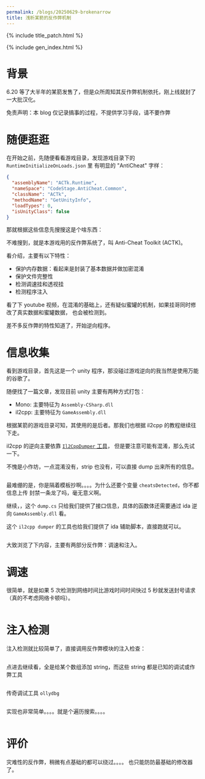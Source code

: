 ```yaml
---
permalink: /blogs/20250629-brokenarrow
title: 浅析某箭的反作弊机制
---
```


{% include title_patch.html %}

{% include gen_index.html %}

# 背景

6.20 等了大半年的某箭发售了，但是众所周知其反作弊机制依托，刚上线就封了一大批汉化。

免责声明：本 blog 仅记录搞事的过程，不提供学习手段，请不要作弊

# 随便逛逛

在开始之前，先随便看看游戏目录，发现游戏目录下的 `RuntimeInitializeOnLoads.json` 里
有明显的 "AntiCheat" 字样：

```json
{
  "assemblyName": "ACTk.Runtime",
  "nameSpace": "CodeStage.AntiCheat.Common",
  "className": "ACTk",
  "methodName": "GetUnityInfo",
  "loadTypes": 0,
  "isUnityClass": false
}
```

那就根据这些信息先搜搜这是个啥东西：

不难搜到，就是本游戏用的反作弊系统了，叫 Anti-Cheat Toolkit (ACTK)。

看介绍，主要有以下特性：

- 保护内存数据：看起来是封装了基本数据并做加密混淆
- 保护文件完整性
- 检测调速挂和透视挂
- 检测程序注入

看了下 youtube 视频，在混淆的基础上，还有疑似蜜罐的机制，如果挂哥同时修改了真实数据和蜜罐数据，
也会被检测到。

差不多反作弊的特性知道了，开始逆向程序。

# 信息收集

看到游戏目录，首先这是一个 unity 程序，那没碰过游戏逆向的我当然是使用万能的谷歌了。

随便找了一篇文章，发现目前 unity 主要有两种方式打包：

- Mono: 主要特征为 `Assembly-CSharp.dll`
- il2cpp: 主要特征为 `GameAssembly.dll`

根据某箭的游戏目录可知，其使用的是后者。那我们也根据 il2cpp 的教程继续往下走。

il2cpp 的逆向主要依靠 [`Il2CppDumper` 工具](https://github.com/Perfare/Il2CppDumper)，
但是要注意可能有混淆，那么先试一下。

不愧是小作坊，一点混淆没有，strip 也没有，可以直接 dump 出来所有的信息。

<div style="text-align:center">
<img src="/static/blogs/20250629-brokenarrow/dump.png"  alt=""/>
</div>

最难绷的是，你是隔着模板抄啊。。。。为什么还要个变量 `cheatsDetected`，你不都信息上传
封禁一条龙了吗，毫无意义啊。

继续，，这个 `dump.cs` 只给我们提供了接口信息，具体的函数体还需要通过 ida 逆向 `GameAssembly.dll` 看。

这个 `il2cpp dumper` 的工具也给我们提供了 ida 辅助脚本，直接跑就可以。

<div style="text-align:center">
<img src="/static/blogs/20250629-brokenarrow/ida.png"  alt=""/>
</div>

大致浏览了下内容，主要有两部分反作弊：调速和注入。

# 调速

很简单，就是如果 5 次检测到网络时间比游戏时间时间快过 5 秒就发送封号请求（真的不考虑网络卡顿吗）。

<div style="text-align:center">
<img src="/static/blogs/20250629-brokenarrow/speedhack.png"  alt=""/>
</div>

# 注入检测

注入检测就比较简单了，直接调用反作弊模块的注入检查：

<div style="text-align:center">
<img src="/static/blogs/20250629-brokenarrow/inject.png"  alt=""/>
</div>

点进去继续看，全是给某个数组添加 string，而这些 string 都是已知的调试或作弊工具

<div style="text-align:center">
<img src="/static/blogs/20250629-brokenarrow/arrayadd.png"  alt=""/>
</div>

传奇调试工具 `ollydbg`

<div style="text-align:center">
<img src="/static/blogs/20250629-brokenarrow/od.png"  alt=""/>
</div>

实现也非常简单。。。。就是个遍历搜索。。。。

<div style="text-align:center">
<img src="/static/blogs/20250629-brokenarrow/search.png"  alt=""/>
</div>

# 评价

灾难性的反作弊，稍微有点基础的都可以绕过。。。。 也只能防防最基础的修改器了。